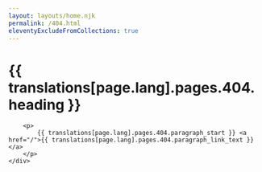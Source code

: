 ```yaml
---
layout: layouts/home.njk
permalink: /404.html
eleventyExcludeFromCollections: true
---
```


<div class="container">
    <div class="mt-5 mb-3">
        <h1>{{ translations[page.lang].pages.404.heading }}</h1>

        <p>
            {{ translations[page.lang].pages.404.paragraph_start }} <a href="/">{{ translations[page.lang].pages.404.paragraph_link_text }}</a>
        </p>
    </div>
</div>
